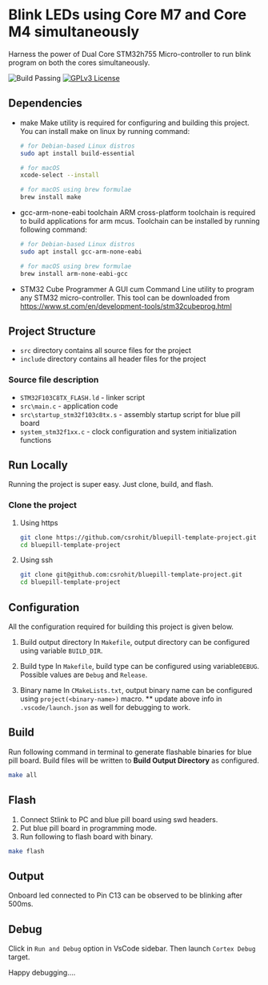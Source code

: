 # Blink LEDs using Core M7 and Core M4 simultaneously

Harness the power of Dual Core STM32h755 Micro-controller to run blink program on both the cores simultaneously.

![Build Passing](https://img.shields.io/badge/build-passing-brightgreen) [![GPLv3 License](https://img.shields.io/badge/License-GPL%20v3-yellow.svg)](https://opensource.org/licenses/)


## Dependencies

* make
    Make utility is required for configuring and building this project. You can install make on linux by running command:

    ```bash
    # for Debian-based Linux distros
    sudo apt install build-essential

    # for macOS 
    xcode-select --install

    # for macOS using brew formulae
    brew install make
    ```

* gcc-arm-none-eabi toolchain
    ARM cross-platform toolchain is required to build applications for arm mcus. Toolchain can be installed by running following command:

    ```bash
    # for Debian-based Linux distros
    sudo apt install gcc-arm-none-eabi

    # for macOS using brew formulae
    brew install arm-none-eabi-gcc
    ```
* STM32 Cube Programmer
    A GUI cum Command Line utility to program any STM32 micro-controller. This tool can be downloaded from https://www.st.com/en/development-tools/stm32cubeprog.html

## Project Structure

* `src` directory contains all source files for the project
* `include` directory contains all header files for the project

### Source file description

* `STM32F103C8TX_FLASH.ld`  - linker script
* `src\main.c` - application code
* `src\startup_stm32f103c8tx.s` - assembly startup script for blue pill board
* `system_stm32f1xx.c` - clock configuration and system initialization functions

## Run Locally

Running the project is super easy. Just clone, build, and flash.

### Clone the project

1. Using https

    ```bash
    git clone https://github.com/csrohit/bluepill-template-project.git
    cd bluepill-template-project
    ```

2. Using ssh

    ```bash
    git clone git@github.com:csrohit/bluepill-template-project.git
    cd bluepill-template-project
    ```
## Configuration

All the configuration required for building this project is given below.

1. Build output directory
    In `Makefile`, output directory can be configured using variable `BUILD_DIR`.

2. Build type
    In `Makefile`, build type can be configured using variable`DEBUG`. Possible values are `Debug` and `Release`.

3. Binary name
    In `CMakeLists.txt`, output binary name can be configured using `project(<binary-name>)` macro.
    ** update above info in `.vscode/launch.json` as well for debugging to work.

## Build

Run following command in terminal to generate flashable binaries for blue pill board. Build files will be written to **Build Output Directory** as configured.

```bash
make all
```

## Flash

1. Connect Stlink to PC and blue pill board using swd headers.
2. Put blue pill board in programming mode.
3. Run following to flash board with binary.

```bash
make flash
```

## Output

Onboard led connected to Pin C13 can be observed to be blinking after 500ms.

## Debug

Click in `Run and Debug` option in VsCode sidebar. Then launch `Cortex Debug` target.

Happy debugging....